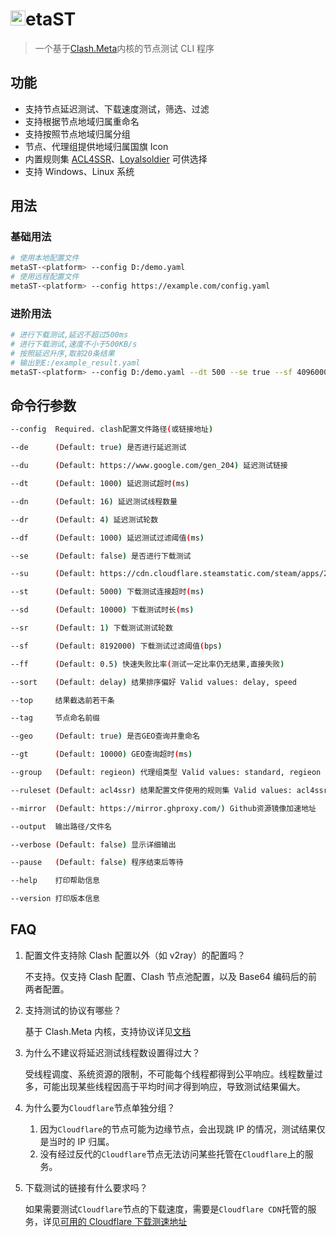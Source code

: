  <h1><img src="./metaST/Resources/icon.ico" alt="M" width="24"/><span>etaST</span></h1>

> 一个基于<a href="https://github.com/MetaCubeX/mihomo">Clash.Meta</a>内核的节点测试 CLI 程序

## 功能

- 支持节点延迟测试、下载速度测试，筛选、过滤
- 支持根据节点地域归属重命名
- 支持按照节点地域归属分组
- 节点、代理组提供地域归属国旗 Icon
- 内置规则集 [ACL4SSR](https://github.com/ACL4SSR/ACL4SSR/tree/master)、[Loyalsoldier](https://github.com/Loyalsoldier/clash-rules) 可供选择
- 支持 Windows、Linux 系统

## 用法

### 基础用法

```bash
# 使用本地配置文件
metaST-<platform> --config D:/demo.yaml
# 使用远程配置文件
metaST-<platform> --config https://example.com/config.yaml
```

### 进阶用法

```bash
# 进行下载测试,延迟不超过500ms
# 进行下载测试,速度不小于500KB/s
# 按照延迟升序,取前20条结果
# 输出到E:/example_result.yaml
metaST-<platform> --config D:/demo.yaml --dt 500 --se true --sf 4096000 --sort delay --top 20 --output E:/example_result.yaml
```

## 命令行参数

```bash
--config  Required. clash配置文件路径(或链接地址)

--de      (Default: true) 是否进行延迟测试

--du      (Default: https://www.google.com/gen_204) 延迟测试链接

--dt      (Default: 1000) 延迟测试超时(ms)

--dn      (Default: 16) 延迟测试线程数量

--dr      (Default: 4) 延迟测试轮数

--df      (Default: 1000) 延迟测试过滤阈值(ms)

--se      (Default: false) 是否进行下载测试

--su      (Default: https://cdn.cloudflare.steamstatic.com/steam/apps/256843155/movie_max.mp4) 下载测试链接

--st      (Default: 5000) 下载测试连接超时(ms)

--sd      (Default: 10000) 下载测试时长(ms)

--sr      (Default: 1) 下载测试测试轮数

--sf      (Default: 8192000) 下载测试过滤阈值(bps)

--ff      (Default: 0.5) 快速失败比率(测试一定比率仍无结果,直接失败)

--sort    (Default: delay) 结果排序偏好 Valid values: delay, speed

--top     结果截选前若干条

--tag     节点命名前缀

--geo     (Default: true) 是否GEO查询并重命名

--gt      (Default: 10000) GEO查询超时(ms)

--group   (Default: regieon) 代理组类型 Valid values: standard, regieon

--ruleset (Default: acl4ssr) 结果配置文件使用的规则集 Valid values: acl4ssr, loyalsoldier

--mirror  (Default: https://mirror.ghproxy.com/) Github资源镜像加速地址

--output  输出路径/文件名

--verbose (Default: false) 显示详细输出

--pause   (Default: false) 程序结束后等待

--help    打印帮助信息

--version 打印版本信息
```

## FAQ

1. 配置文件支持除 Clash 配置以外（如 v2ray）的配置吗？

   不支持。仅支持 Clash 配置、Clash 节点池配置，以及 Base64 编码后的前两者配置。

2. 支持测试的协议有哪些？

   基于 Clash.Meta 内核，支持协议详见[文档](https://wiki.metacubex.one/config/proxies/ss/)

3. 为什么不建议将延迟测试线程数设置得过大？

   受线程调度、系统资源的限制，不可能每个线程都得到公平响应。线程数量过多，可能出现某些线程因高于平均时间才得到响应，导致测试结果偏大。

4. 为什么要为`Cloudflare`节点单独分组？

   1. 因为`Cloudflare`的节点可能为边缘节点，会出现跳 IP 的情况，测试结果仅是当时的 IP 归属。
   2. 没有经过反代的`Cloudflare`节点无法访问某些托管在`Cloudflare`上的服务。

5. 下载测试的链接有什么要求吗？

   如果需要测试`Cloudflare`节点的下载速度，需要是`Cloudflare CDN`托管的服务，详见[可用的 Cloudflare 下载测速地址](https://github.com/XIU2/CloudflareSpeedTest/issues/6)
